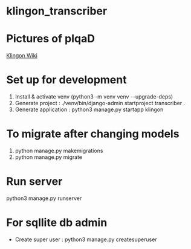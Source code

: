 # klingon_transcriber

# Pictures of pIqaD
[Klingon Wiki](http://klingon.wiki/En/PIqaD)

# Set up for development
1. Install & activate venv (python3 -m venv venv --upgrade-deps)
2. Generate project : ./venv/bin/django-admin startproject transcriber .  
3. Generate application : python3 manage.py startapp klingon

# To migrate after changing models
1. python manage.py makemigrations
2. python manage.py migrate

# Run server
python3 manage.py runserver  

# For sqllite db admin
- Create super user : python3 manage.py createsuperuser